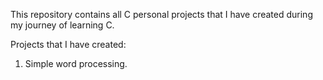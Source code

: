 This repository contains all C personal projects that I have created during my journey of learning C.

Projects that I have created:

1. Simple word processing. 